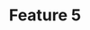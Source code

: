 ---
image: '/assets/Images/product_samples/books.jpg'
title: Feature 5
link: '/assets/Images/product_samples/books.jpg'
number: 5
---